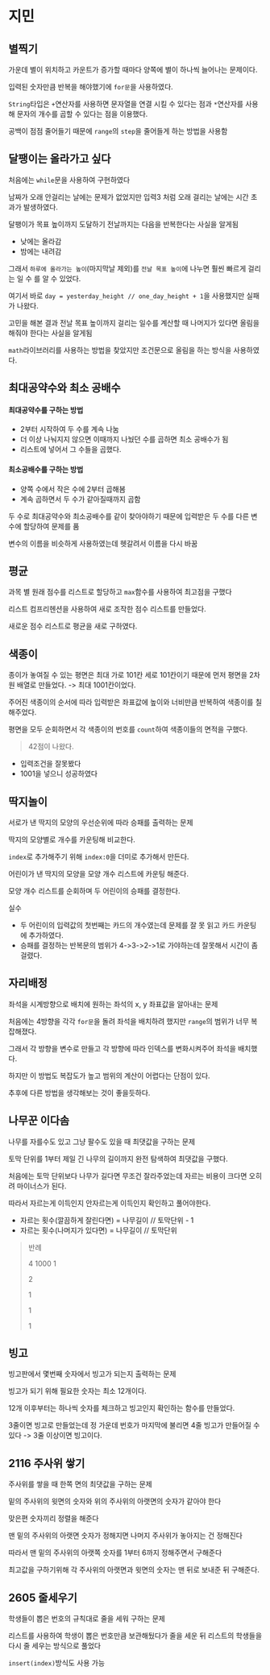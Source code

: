 # 지민

## 별찍기

가운데 별이 위치하고 카운트가 증가할 때마다 양쪽에 별이 하나씩 늘어나는 문제이다.

입력된 숫자만큼 반복을 해야했기에 `for문`을 사용하였다.

`String`타입은 `+`연산자를 사용하면 문자열을 연결 시킬 수 있다는 점과 `*`연산자를 사용해 문자의 개수를 곱할 수 있다는 점을 이용했다.

공백이 점점 줄어들기 때문에 `range`의 `step`을 줄어들게 하는 방법을 사용함

## 달팽이는 올라가고 싶다

처음에는 `while`문을 사용하여 구현하였다

남짜가 오래 안걸리는 날에는 문제가 없었지만 입력3 처럼 오래 걸리는 날에는 시간 초과가 발생하였다.

달팽이가 목표 높이까지 도달하기 전날까지는 다음을 반복한다는 사실을 알게됨

- 낮에는 올라감
- 밤에는 내려감

그래서 `하루에 올라가는 높이`(마지막날 제외)를 `전날 목표 높이`에 나누면 훨씬 빠르게 걸리는 일 수 를 알 수 있었다.

여기서 바로 `day = yesterday_height // one_day_height + 1`을 사용했지만 실패가 나왔다.

고민을 해본 결과 전날 목표 높이까지 걸리는 일수를 계산할 때 나머지가 있다면 올림을 해줘야 한다는 사실을 알게됨

`math`라이브러리를 사용하는 방법을 찾았지만 조건문으로 올림을 하는 방식을 사용하였다.

## 최대공약수와 최소 공배수

#### 최대공약수를 구하는 방법

- 2부터 시작하여 두 수를 계속 나눔
- 더 이상 나눠지지 않으면 이때까지 나눴던 수를 곱하면 최소 공배수가 됨
- 리스트에 넣어서 그 수들을 곱했다.

#### 최소공배수를 구하는 방법

- 양쪽 수에서 작은 수에 2부터 곱해봄
- 계속 곱하면서 두 수가 같아질때까지 곱함

두 수로 최대공약수와 최소공배수를 같이 찾아야하기 때문에 입력받은 두 수를 다른 변수에 할당하여 문제를 품

변수의 이름을 비슷하게 사용하였는데 헷갈려서 이름을 다시 바꿈

## 평균

과목 별 원래 점수를 리스트로 할당하고 `max`함수를 사용하여 최고점을 구했다

리스트 컴프리헨션을 사용하여 새로 조작한 점수 리스트를 만들었다.

새로운 점수 리스트로 평균을 새로 구하였다.

## 색종이

종이가 놓여질 수 있는 평면은 최대 가로 101칸 세로 101칸이기 때문에 먼저 평면을 2차원 배열로 만들었다. -> 최대 1001칸이었다.

주어진 색종이의 순서에 따라 입력받은 좌표값에 높이와 너비만큼 반복하여 색종이를 칠해주었다.

평면을 모두 순회하면서 각 색종이의 번호를 `count`하여 색종이들의 면적을 구했다.

> 42점이 나왔다.

- 입력조건을 잘못봤다
- 1001을 넣으니 성공하였다

## 딱지놀이

서로가 낸 딱지의 모양의 우선순위에 따라 승패를 출력하는 문제

딱지의 모양별로 개수를 카운팅해 비교한다.

`index`로 추가해주기 위해 `index:0`을 더미로 추가해서 만든다.

어린이가 낸 딱지의 모양을 모양 개수 리스트에 카운팅 해준다.

모양 개수 리스트를 순회하며 두 어린이의 승패를 결정한다.

실수

- 두 어린이의 입력값의 첫번째는 카드의 개수였는데 문제를 잘 못 읽고 카드 카운팅에 추가하였다.
- 승패를 결정하는 반복문의 범위가 4->3->2->1로 가야하는데 잘못해서 시간이 좀 걸렸다.

## 자리배정

좌석을 시계방향으로 배치에 원하는 좌석의 x, y 좌표값을 알아내는 문제

처음에는 4방향을 각각 `for문`을 돌려 좌석을 배치하려 했지만 `range`의 범위가 너무 복잡해졌다.

그래서 각 방향을 변수로 만들고 각 방향에 따라 인덱스를 변화시켜주어 좌석을 배치했다.

하지만 이 방법도 복잡도가 높고 범위의 계산이 어렵다는 단점이 있다.

추후에 다른 방법을 생각해보는 것이 좋을듯하다.

## 나무꾼 이다솜

나무를 자를수도 있고 그냥 팔수도 있을 때 최댓값을 구하는 문제

토막 단위를 1부터 제일 긴 나무의 길이까지 완전 탐색하여 최댓값을 구했다.

처음에는 토막 단위보다 나무가 길다면 무조건 잘라주었는데 자르는 비용이 크다면 오히려 마이너스가 된다.

따라서 자르는게 이득인지 안자르는게 이득인지 확인하고 풀어야한다.

- 자르는 횟수(깔끔하게 잘린다면) = 나무길이 // 토막단위 - 1
- 자르는 횟수(나머지가 있다면) = 나무길이 // 토막단위

> 반례
>
> 4 1000 1
>
> 2
>
> 1
>
> 1
>
> 1


## 빙고
빙고판에서 몇번째 숫자에서 빙고가 되는지 출력하는 문제

빙고가 되기 위해 필요한 숫자는 최소 12개이다.

12개 이후부터는 하나씩 숫자를 체크하고 빙고인지 확인하는 함수를 만들었다.

3줄이면 빙고로 만들었는데 정 가운데 번호가 마지막에 불리면 4줄 빙고가 만들어질 수 있다 -> 3줄 이상이면 빙고이다.


## 2116 주사위 쌓기
주사위를 쌓을 때 한쪽 면의 최댓값을 구하는 문제

밑의 주사위의 윗면의 숫자와 위의 주사위의 아랫면의 숫자가 같아야 한다

맞은편 숫자끼리 정렬을 해준다

맨 밑의 주사위의 아랫면 숫자가 정해지면 나머지 주사위가 놓아지는 건 정해진다

따라서 맨 밑의 주사위의 아랫쪽 숫자를 1부터 6까지 정해주면서 구해준다

최고값을 구하기위해 각 주사위의 아랫면과 윗면의 숫자는 맨 뒤로 보내준 뒤 구해준다. 


## 2605 줄세우기
학생들이 뽑은 번호의 규칙대로 줄을 세워 구하는 문제

리스트를 사용하여 학생이 뽑은 번호만큼 보관해뒀다가 줄을 세운 뒤 리스트의 학생들을 다시 줄 세우는 방식으로 풀었다

`insert(index)`방식도 사용 가능